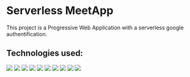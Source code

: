 # Serverless MeetApp
This project is a Progressive Web Application with a serverless google authentification.

## Technologies used:
<p>
  <img src="https://img.shields.io/badge/HTML-05122A?style=flat&logo=HTML5">
  <img src="https://img.shields.io/badge/CSS-05122A?style=flat&logo=CSS3&logoColor=2965F1">
  <img src="https://img.shields.io/badge/JavaScript-05122A?style=flat&logo=JavaScript">
  <img src="https://img.shields.io/badge/React-05122A?style=flat&logo=React">
  <img src="https://img.shields.io/badge/Amazon%20AWS-05122A?style=flat&logo=Amazon-AWS&logoColor=F79919">
  <img src="https://img.shields.io/badge/Jest-05122A?style=flat&logo=Jest&logoColor=944058">
  <img src="https://img.shields.io/badge/Cucumber-05122A?style=flat&logo=Cucumber">
  <img src="https://img.shields.io/badge/Puppeteer-05122A?style=flat&logo=Puppeteer">
  <img src="https://img.shields.io/badge/npm-05122A?style=flat&logo=npm">
  <img src="https://img.shields.io/badge/JSON-05122A?style=flat&logo=JSON&logoColor=B1B1B1">
</p>
